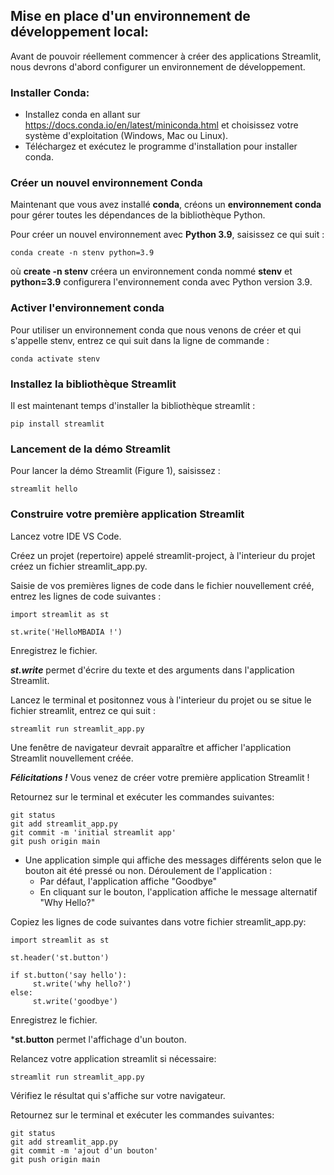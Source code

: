

## Mise en place d'un environnement de développement local:

Avant de pouvoir réellement commencer à créer des applications Streamlit, nous devrons d'abord configurer un environnement de développement.  

### Installer Conda:
* Installez conda en allant sur https://docs.conda.io/en/latest/miniconda.html et choisissez votre système d'exploitation (Windows, Mac ou Linux).
* Téléchargez et exécutez le programme d'installation pour installer conda.

### Créer un nouvel environnement Conda
Maintenant que vous avez installé **conda**, créons un **environnement conda** pour gérer toutes les dépendances de la bibliothèque Python.  

Pour créer un nouvel environnement avec **Python 3.9**, saisissez ce qui suit :  

```
conda create -n stenv python=3.9
```

où **create -n stenv** créera un environnement conda nommé **stenv** et **python=3.9** configurera l'environnement conda avec Python version 3.9.


### Activer l'environnement conda

Pour utiliser un environnement conda que nous venons de créer et qui s'appelle stenv, entrez ce qui suit dans la ligne de commande :  

```
conda activate stenv
```

### Installez la bibliothèque Streamlit

Il est maintenant temps d'installer la bibliothèque streamlit :  

```
pip install streamlit
```

### Lancement de la démo Streamlit

Pour lancer la démo Streamlit (Figure 1), saisissez :

```
streamlit hello
```

### Construire votre première application Streamlit
 
Lancez votre IDE VS Code.

Créez un projet (repertoire) appelé streamlit-project, à l'interieur du projet créez un fichier streamlit_app.py.  

Saisie de vos premières lignes de code dans le fichier nouvellement créé, entrez les lignes de code suivantes :  

```
import streamlit as st

st.write('HelloMBADIA !')
```
Enregistrez le fichier.  

***st.write*** permet d'écrire du texte et des arguments dans l'application Streamlit.  

Lancez le terminal et positonnez vous à l'interieur du projet ou se situe le fichier streamlit, entrez ce qui suit :  

```
streamlit run streamlit_app.py
```

Une fenêtre de navigateur devrait apparaître et afficher l'application Streamlit nouvellement créée.  

***Félicitations !*** Vous venez de créer votre première application Streamlit !  

Retournez sur le terminal et exécuter les commandes suivantes:

```
git status
git add streamlit_app.py
git commit -m 'initial streamlit app'
git push origin main
```


* Une application simple qui affiche des messages différents selon que le bouton ait été pressé ou non.
Déroulement de l'application :  
    * Par défaut, l'application affiche "Goodbye"
    * En cliquant sur le bouton, l'application affiche le message alternatif "Why Hello?"


Copiez les lignes de code suivantes dans votre fichier streamlit_app.py:  

```
import streamlit as st

st.header('st.button')

if st.button('say hello'):
     st.write('why hello?')
else:
     st.write('goodbye')

```
Enregistrez le fichier.   

***st.button** permet l'affichage d'un bouton.

Relancez votre application streamlit si nécessaire:  

```
streamlit run streamlit_app.py
```

Vérifiez le résultat qui s'affiche sur votre navigateur.  

Retournez sur le terminal et exécuter les commandes suivantes:

```
git status
git add streamlit_app.py
git commit -m 'ajout d'un bouton'
git push origin main
```

